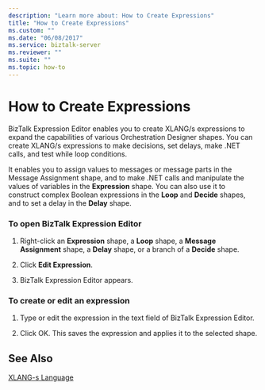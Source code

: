 ```yaml
---
description: "Learn more about: How to Create Expressions"
title: "How to Create Expressions"
ms.custom: ""
ms.date: "06/08/2017"
ms.service: biztalk-server
ms.reviewer: ""
ms.suite: ""
ms.topic: how-to
---
```

# How to Create Expressions
BizTalk Expression Editor enables you to create XLANG/s expressions to expand the capabilities of various Orchestration Designer shapes. You can create XLANG/s expressions to make decisions, set delays, make .NET calls, and test while loop conditions.  
  
 It enables you to assign values to messages or message parts in the Message Assignment shape, and to make .NET calls and manipulate the values of variables in the **Expression** shape. You can also use it to construct complex Boolean expressions in the **Loop** and **Decide** shapes, and to set a delay in the **Delay** shape.  
  
### To open BizTalk Expression Editor  
  
1.  Right-click an **Expression** shape, a **Loop** shape, a **Message Assignment** shape, a **Delay** shape, or a branch of a **Decide** shape.  
  
2.  Click **Edit Expression**.  
  
3.  BizTalk Expression Editor appears.  
  
### To create or edit an expression  
  
1.  Type or edit the expression in the text field of BizTalk Expression Editor.  
  
2.  Click OK. This saves the expression and applies it to the selected shape.  
  
## See Also  
 [XLANG-s Language](../core/xlang-s-language.md)
